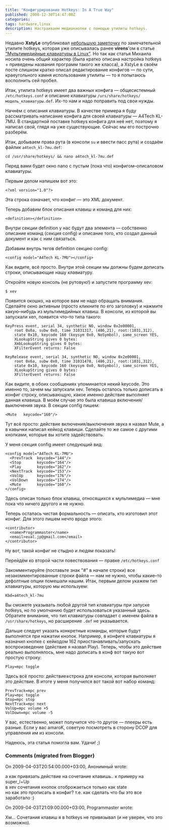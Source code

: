 ```yaml
---
title: "Конфигурирование Hotkeys: In A True Way"
published: 2008-12-30T14:47:00Z
categories: 
tags: hardware,linux
description: Настраиваем медиакнопки с помощью утилиты hotkeys.
---
```


Недавно <b>XstyLe</b> опубликовал <a href="http://blasux.root.ua/2008/12/hotkeys.html" target="_blank">небольшую заметочку</a> по замечательной утилите hotkeys, которая уже описывалась ранее <b>virens</b>'ом в статье <a href="http://mydebianblog.blogspot.com/2006/09/blog-post_05.html">"Мультимедийные клавиатуры в Linux"</a>. Но так как статья Михаила носила очень общий характер (была кратко описана настройка hotkeys + приведены названия программ такого же класса), а XstyLe в своём посте слишком кратко описал редактирование конфигов — по сути, краеугольного камня использования утилиты — то я попытаюсь восполнить сей пробел.

Итак, утилита hotkeys имеет два важных конфига — общесистемный <code>/etc/hotkeys.conf</code> и описание клавиатуры <code>/urs/share/hotkeys/модель_клавиатуры.def</code>. Их-то нам и надо поправить под свои нужды.

Начнём с описания клавиатуры. В качестве примера я буду рассматривать написание конфига для своей клавиатуры — A4Tech KL-7MU. В стандартной поставке hotkeys конфига для неё нет, поэтому я написал свой, глядя на уже существующие. Сейчас мы его построчно разберём.

Итак, добываем права рута (в консоли <code>su</code> и ввести пасс рута) и создаём файлик <code>a4tech_kl-7mu.def</code>:
```
cd /usr/share/hotkeys/ && nano a4tech_kl-7mu.def
```
Перед вами будет окно nano с пустым (пока что) конфигом–описаловом клавиатуры.

Первым делом напишем вот это:
```
<?xml version="1.0"?>
```
Эта строка означает, что конфиг — это XML документ.

Теперь добавим блок описания клавиш и команд для них:
```
<definition></definition>
```
Внутри секции definition у нас будут два элемента — собственно описание команд (секция config) и описание того, кто создал данный документ и как с ним связаться.

Добавим внутрь тегов definition секцию config:
```
<config model="A4Tech KL-7MU"></config>
```
Как видите, всё просто. Внутри этой секции мы должны будем дописать строки, описывающие нашу клавиатуру.

Откройте новую консоль (не рутовую!) и запустите программу xev:
```
$ xev
```
Появится окошко, на которое вам не надо обращать внимания. Сделайте окно активным (просто кликните по его заголовку) и нажмите какую–нибудь из мультимедийных клавиш. В консоли, из которой вы запускали xen, появится что–то типа такого:
```
KeyPress event, serial 34, synthetic NO, window 0x2e00001,
    root 0x6a, subw 0x0, time 31031317, (486,21), root:(1031,312),
    state 0x10, keycode 160 (keysym 0x0, NoSymbol), same_screen YES,
    XLookupString gives 0 bytes:
    XmbLookupString gives 0 bytes:
    XFilterEvent returns: False

KeyRelease event, serial 34, synthetic NO, window 0x2e00001,
    root 0x6a, subw 0x0, time 31031478, (486,21), root:(1031,312),
    state 0x10, keycode 160 (keysym 0x0, NoSymbol), same_screen YES,
    XLookupString gives 0 bytes:
    XFilterEvent returns: False
```
Как видите, в обоих сообщениях упоминается некий keycode. Это именно то, зачем мы запускали xev. Теперь осталось только дописать в конфиг строку, описывающую, какое именно действие выполняет данная клавиша. В моём случае это была клавиша включения/выключения звука. В секции config пишем:
```
<Mute   keycode="160"/>
```
Тут всё просто: действие включения/выключения звука я назвал Mute, а в кавычки написал кейкод клавиши. Сделайте то же самое с другими кнопками, которые вы хотите задействовать.

У меня секция config имеет следующий вид:
```
<config model="A4Tech KL-7MU">
  <PrevTrack  keycode="144"/>
  <Stop       keycode="164"/>
  <Play       keycode="162"/>
  <NextTrack  keycode="153"/>
  <VolUp      keycode="176"/>
  <VolDown    keycode="174"/>
  <Mute       keycode="160"/>
</config>
```
Здесь описан только блок клавиш, относящихся к мультимедиа — мне пока что ничего другого и не нужно.

Теперь осталась чистая формальность — описать, кто изготовил этот конфиг. Для этого пишем нечто вроде этого:
```
<contributor>
  <name>Programmaster</name>
  <email>eual.jp@gmail.com</email>
</contributor>
```
Ну вот, такой конфиг не стыдно и людям показать!

Перейдём ко второй части повествования — правке <code>/etc/hotkeys.conf</code>

Закомментируйте (поставьте знак "#" в начале строки) все незакомментированные строки файла — нам не нужно, чтобы какие–то дефолтные опции помешали нашим. Итак, первым делом укажем тип клавиатуры, которую мы используем:
```
Kbd=a4tech_kl-7mu
```
Вы сможете указывать любой другой тип клавиатуры при запуске hotkeys, но по умолчанию будет использоваться указанный здесь. Обратите внимание, что тип клавиатуры совпадает с именем файла в <code>/usr/share/hotkeys</code>, но расширение <code>.def</code> не указывается.

Дальше следует указать конкретные команды, которые будут выполнятся при нажатии кнопок. Например, в конфиге клавиатуры я назначил кнопке с кейкодом 162 приостанавливать/запускать воспроизведение (действие я назвал Play). Теперь, чтобы это действие реально выполнялось, мне надо дописать в конф вот такую вот простую строку:
```
Play=mpc toggle
```
Здесь всё просто: действие<b>=</b>строка для консоли, которая выполняет это действие. В итоге у меня получился вот такой вот набор команд:
```
PrevTrack=mpc prev
Play=mpc toggle
Stop=mpc stop
NextTrack=mpc next
VolUp=mpc volume +5
VolDown=mpc volume -5
```
У вас, естественно, может получится что-то другое — плееры есть разные. Если у вас amaroK, советую посмотреть в сторону DCOP для управления им из консоли.

Надеюсь, эта статья помогла вам. Удачи! ;)

<h3 id='hakyll-convert-comments-title'>Comments (migrated from Blogger)</h3>
<div class='hakyll-convert-comment'>
<p class='hakyll-convert-comment-date'>On 2009-04-03T20:54:00.000+03:00, Анонимный wrote:</p>
<p class='hakyll-convert-comment-body'>
а как привязать действие на сочетание клавишь.. к примеру на super_l+Up<br/>
в xev сочетания кнопок отоброжаеться только как state<br/>
но как это прописать в конфиг? т.е. как сделать что бы это все заработало :)
</p>
</div>

<div class='hakyll-convert-comment'>
<p class='hakyll-convert-comment-date'>On 2009-04-03T21:09:00.000+03:00, Programmaster wrote:</p>
<p class='hakyll-convert-comment-body'>
Хм… Сочетания клавиш я в hotkeys не привязывал (и не уверен, что это возможно).
</p>
</div>



